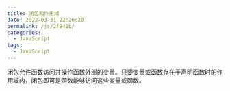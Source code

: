 ```yaml
---
title: 闭包和作用域
date: 2022-03-31 22:26:20
permalink: /js/2f941b/
categories:
  - JavaScript
tags:
  - JavaScript
---
```


闭包允许函数访问并操作函数外部的变量。只要变量或函数存在于声明函数时的作用域内，闭包即可是函数能够访问这些变量或函数。

<!-- more -->
